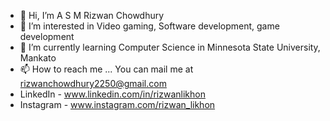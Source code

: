 - 👋 Hi, I’m A S M Rizwan Chowdhury
- 👀 I’m interested in Video gaming, Software development, game development 
- 🌱 I’m currently learning Computer Science in Minnesota State University, Mankato
- 📫 How to reach me ... You can mail me at rizwanchowdhury2250@gmail.com
-    LinkedIn  - www.linkedin.com/in/rizwanlikhon
-    Instagram - www.instagram.com/rizwan_likhon
<!---
RizwanLikhon/RizwanLikhon is a ✨ special ✨ repository because its `README.md` (this file) appears on your GitHub profile.
You can click the Preview link to take a look at your changes.
--->
